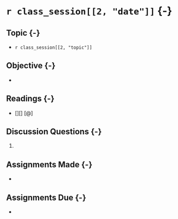 # `r class_session[[2, "date"]]` {-}

## Topic {-}

- `r class_session[[2, "topic"]]`

## Objective {-}

- 

## Readings {-}

- [][] [@]  

## Discussion Questions {-}

1. 

## Assignments Made {-}

- 

## Assignments Due {-}

- 
